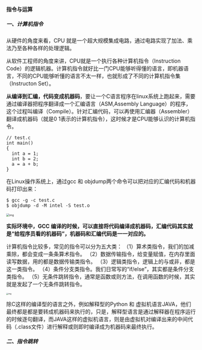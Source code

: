 #### 指令与运算

##### 一、计算机指令

从硬件的角度来看，CPU 就是一个超大规模集成电路，通过电路实现了加法、乘法乃至各种各样的处理逻辑。

从软件工程师的角度来讲，CPU就是一个执行各种计算机指令（Instruction Code）的逻辑机器。计算机指令就好比一门CPU能够听得懂的语言，即机器语言，不同的CPU能够听懂的语言不太一样，也就形成了不同的计算机指令集（Instructon Set）。

**从编译到汇编，代码变成机器码**，要让一个C语言程序在linux系统上跑起来，需要通过编译器把程序翻译成一个汇编语言（ASM,Assembly Language）的程序，这个过程叫编译（Compile）。针对汇编代码，可以再使用汇编器（Assembler）翻译成机器码（就是0 1表示的计算机指令），这时候才是CPU能够认识的计算机指令。

```
// test.c
int main()
{
  int a = 1; 
  int b = 2;
  a = a + b;
}
```

在Linux操作系统上，通过gcc 和 objdump两个命令可以把对应的汇编代码和机器码打印出来：

```
$ gcc -g -c test.c
$ objdump -d -M intel -S test.o  
```

<img src="https://liuyang-picbed.oss-cn-shanghai.aliyuncs.com/img/67cf3c90ac9bde229352e1be0db24b5b.png" alt="img" style="zoom:50%;" />

**实际环境中，GCC 编译的时候，可以直接将代码编译成机器码，汇编代码其实就是“给程序员看的机器码”，机器码和汇编代码是一一对应的。**

计算机指令比较多，常见的指令可以分为五大类：
（1）算术类指令，我们的加减乘除，都会变成一条条算术指令。
（2）数据传输指令，给变量赋值，在内存里面读写数据，用的都是数据传输类指令。
（3）逻辑类指令，逻辑上的与或非，都是这一类指令。
（4）条件分支类指令。我们日常写的“if/else”，其实都是条件分支类指令。
（5）无条件跳转指令，通常是函数或则方法，在调用函数的时候，其实就是发起了一个无条件跳转指令。

<img src="https://liuyang-picbed.oss-cn-shanghai.aliyuncs.com/img/ebfd3bfe5dba764cdcf871e23b29f197.jpeg" alt="img" style="zoom: 33%;" />

除C这样的编译型的语言之外，例如解释型的Python 和 虚拟机语言JAVA，他们最终都是都是要转成机器码来执行的，只是，解释型语言是通过解释器在程序运行的时候逐句翻译，而JAVA这样的虚拟机语言，则是由虚拟机对编译出来的中间代码（.class文件）进行解释或则即时编译成为机器码来最终执行。

##### 二、指令跳转